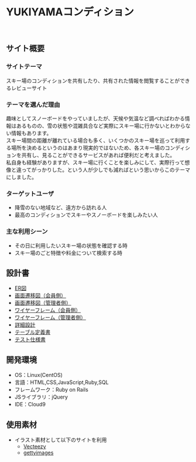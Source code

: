 # YUKIYAMAコンディション
​
## サイト概要
### サイトテーマ
スキー場のコンディションを共有したり、共有された情報を閲覧することができるレビューサイト
​
### テーマを選んだ理由
趣味としてスノーボードをやっていましたが、天候や気温など調べればわかる情報はあるものの、雪の状態や混雑具合など実際にスキー場に行かないとわからない情報もあります。<br>
スキー場間の距離が離れている場合も多く、いくつかのスキー場を巡って利用する場所を決めるというのはあまり現実的ではないため、各スキー場のコンディションを共有し、見ることができるサービスがあれば便利だと考えました。<br>
私自身も経験がありますが、スキー場に行くことを楽しみにして、実際行って想像と違ってがっかりした。という人が少しでも減ればという思いからこのテーマにしました。
​
### ターゲットユーザ
- 降雪のない地域など、遠方から訪れる人
- 最高のコンディションでスキーやスノーボードを楽しみたい人
​
### 主な利用シーン
- その日に利用したいスキー場の状態を確認する時
- スキー場のごと特徴や料金について検索する時
​
## 設計書
- [ER図](https://drive.google.com/file/d/19Cf0JE5W5dD2232ZliLOG8GH9tolsJOZ/view?usp=drive_link)
- [画面遷移図（会員側）](https://drive.google.com/file/d/1lBfEEdEFiXnf6kHqhd8QKyBgyCS0pHKR/view?usp=drive_link)
- [画面遷移図（管理者側）](https://drive.google.com/file/d/1zJEF0f373OCMpP1DY-fvx7oOjKaeBEqf/view?usp=drive_link)
- [ワイヤーフレーム（会員側）](https://drive.google.com/file/d/1LM0DI3y0M0mgabB2SRKM15r6qWpWMAC4/view?usp=drive_link)
- [ワイヤーフレーム（管理者側）](https://drive.google.com/file/d/1w_HZM2Is1tIPoH6RUe26nvL6byBCeXNL/view?usp=drive_link)
- [詳細設計](https://docs.google.com/spreadsheets/d/1Wf-HtMGHfvbMW-mKzhB7CTWENxj7DD9EVNMLm26dNX0/edit?usp=drive_link)
- [テーブル定義書](https://docs.google.com/spreadsheets/d/1WVUxkWWR3gUTZPkr3CSrHHKlTQxEWMr9E8lyel2tfQs/edit?usp=drive_link)
- [テスト仕様書](https://docs.google.com/spreadsheets/d/1hFoKeRpMxZDs8JiWSaYELlswfet6tUPBGuDNXbpbp_Y/edit?usp=drive_link)
​
## 開発環境
- OS：Linux(CentOS)
- 言語：HTML,CSS,JavaScript,Ruby,SQL
- フレームワーク：Ruby on Rails
- JSライブラリ：jQuery
- IDE：Cloud9
​
## 使用素材
- イラスト素材として以下のサイトを利用
  -  [Vecteezy](https://www.vecteezy.com/)
  -  [gettyimages](https://www.gettyimages.co.jp)
